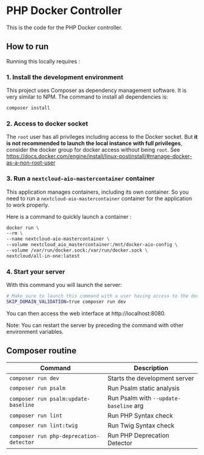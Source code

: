 # PHP Docker Controller

This is the code for the PHP Docker controller.

## How to run

Running this locally requires :

### 1. Install the development environment

This project uses Composer as dependency management software. It is very similar to NPM.
The command to install all dependencies is:

```bash
composer install
```

### 2. Access to docker socket

The `root` user has all privileges including access to the Docker socket. 
But **it is not recommended to launch the local instance with full privileges**, consider the docker group for docker access without being `root`.
See https://docs.docker.com/engine/install/linux-postinstall/#manage-docker-as-a-non-root-user

### 3. Run a `nextcloud-aio-mastercontainer` container

This application manages containers, including its own container.
So you need to run a `nextcloud-aio-mastercontainer` container for the application to work properly.

Here is a command to quickly launch a container :

```bash
docker run \
--rm \
--name nextcloud-aio-mastercontainer \
--volume nextcloud_aio_mastercontainer:/mnt/docker-aio-config \
--volume /var/run/docker.sock:/var/run/docker.sock \
nextcloud/all-in-one:latest
```

### 4. Start your server

With this command you will launch the server:

```bash
# Make sure to launch this command with a user having access to the docker socket.
SKIP_DOMAIN_VALIDATION=true composer run dev
```

You can then access the web interface at http://localhost:8080.

Note: You can restart the server by preceding the command with other environment variables.

## Composer routine

| Command                                 | Description                            |
|-----------------------------------------|----------------------------------------|
| `composer run dev`                      | Starts the development server          |
| `composer run psalm`                    | Run Psalm static analysis              |
| `composer run psalm:update-baseline`    | Run Psalm with `--update-baseline` arg |
| `composer run lint`                     | Run PHP Syntax check                   |
| `composer run lint:twig`                | Run Twig Syntax check                  |
| `composer run php-deprecation-detector` | Run PHP Deprecation Detector           |


